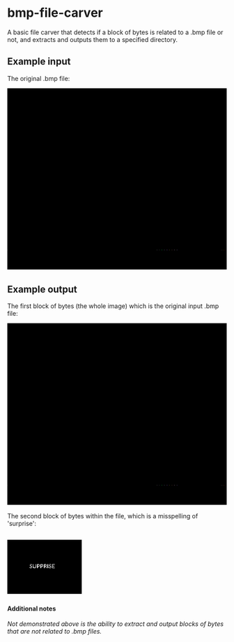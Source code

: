 # bmp-file-carver

A basic file carver that detects if a block of bytes is related to a .bmp file or not, and extracts and outputs them to a specified directory.

## Example input

The original .bmp file:

![original](https://raw.githubusercontent.com/davidshower/bmp-file-carver/master/mystery.bmp?token=AB3kBC75tNIDM-qaUSW4R83kO2IZ9yBhks5YxJF3wA%3D%3D)

## Example output

The first block of bytes (the whole image) which is the original input .bmp file:

![output1](https://raw.githubusercontent.com/davidshower/bmp-file-carver/master/mystery_Output/0.bmp?token=AB3kBJ5I1RbaD5TCbFBJdgxZA9STrtekks5YxJGSwA%3D%3D)

The second block of bytes within the file, which is a misspelling of 'surprise':

![output2](https://raw.githubusercontent.com/davidshower/bmp-file-carver/master/mystery_Output/130448.bmp?token=AB3kBGkD_ETznkGfXVGKJ-2d2ZyneIXNks5YxJGxwA%3D%3D)
---
#### Additional notes
*Not demonstrated above is the ability to extract and output blocks of bytes that are not related to .bmp files.*
